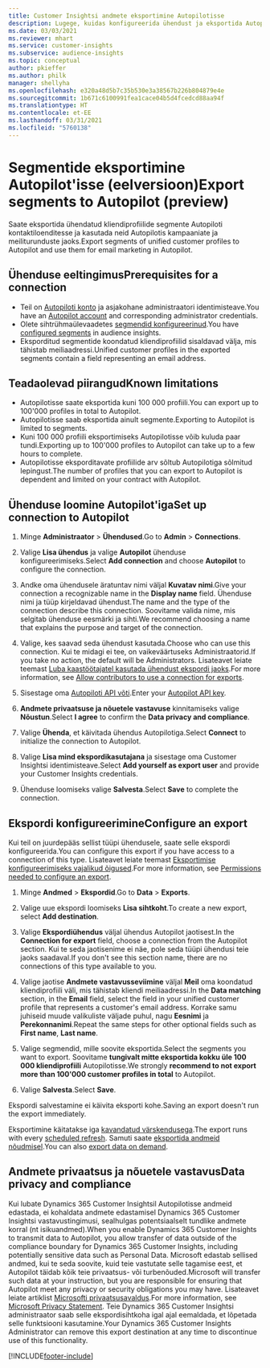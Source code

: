 ```yaml
---
title: Customer Insightsi andmete eksportimine Autopilotisse
description: Lugege, kuidas konfigureerida ühendust ja eksportida Autopilot'isse.
ms.date: 03/03/2021
ms.reviewer: mhart
ms.service: customer-insights
ms.subservice: audience-insights
ms.topic: conceptual
author: pkieffer
ms.author: philk
manager: shellyha
ms.openlocfilehash: e320a48d5b7c35b530e3a38567b226b804879e4e
ms.sourcegitcommit: 1b671c6100991fea1cace04b5d4fcedcd88aa94f
ms.translationtype: HT
ms.contentlocale: et-EE
ms.lasthandoff: 03/31/2021
ms.locfileid: "5760138"
---
```

# <a name="export-segments-to-autopilot-preview"></a><span data-ttu-id="96159-103">Segmentide eksportimine Autopilot'isse (eelversioon)</span><span class="sxs-lookup"><span data-stu-id="96159-103">Export segments to Autopilot (preview)</span></span>

<span data-ttu-id="96159-104">Saate eksportida ühendatud kliendiprofiilide segmente Autopiloti kontaktiloenditesse ja kasutada neid Autopilotis kampaaniate ja meiliturunduste jaoks.</span><span class="sxs-lookup"><span data-stu-id="96159-104">Export segments of unified customer profiles to Autopilot and use them for email marketing in Autopilot.</span></span> 

## <a name="prerequisites-for-a-connection"></a><span data-ttu-id="96159-105">Ühenduse eeltingimus</span><span class="sxs-lookup"><span data-stu-id="96159-105">Prerequisites for a connection</span></span>

-   <span data-ttu-id="96159-106">Teil on [Autopiloti konto](https://www.autopilothq.com/) ja asjakohane administraatori identimisteave.</span><span class="sxs-lookup"><span data-stu-id="96159-106">You have an [Autopilot account](https://www.autopilothq.com/) and corresponding administrator credentials.</span></span>
-   <span data-ttu-id="96159-107">Olete sihtrühmaülevaadetes [segmendid konfigureerinud](segments.md).</span><span class="sxs-lookup"><span data-stu-id="96159-107">You have [configured segments](segments.md) in audience insights.</span></span>
-   <span data-ttu-id="96159-108">Eksporditud segmentide koondatud kliendiprofiilid sisaldavad välja, mis tähistab meiliaadressi.</span><span class="sxs-lookup"><span data-stu-id="96159-108">Unified customer profiles in the exported segments contain a field representing an email address.</span></span>

## <a name="known-limitations"></a><span data-ttu-id="96159-109">Teadaolevad piirangud</span><span class="sxs-lookup"><span data-stu-id="96159-109">Known limitations</span></span>

- <span data-ttu-id="96159-110">Autopilotisse saate eksportida kuni 100 000 profiili.</span><span class="sxs-lookup"><span data-stu-id="96159-110">You can export up to 100'000 profiles in total to Autopilot.</span></span>
- <span data-ttu-id="96159-111">Autopilotisse saab eksportida ainult segmente.</span><span class="sxs-lookup"><span data-stu-id="96159-111">Exporting to Autopilot is limited to segments.</span></span>
- <span data-ttu-id="96159-112">Kuni 100 000 profiili eksportimiseks Autopilotisse võib kuluda paar tundi.</span><span class="sxs-lookup"><span data-stu-id="96159-112">Exporting up to 100'000 profiles to Autopilot can take up to a few hours to complete.</span></span> 
- <span data-ttu-id="96159-113">Autopilotisse eksporditavate profiilide arv sõltub Autopilotiga sõlmitud lepingust.</span><span class="sxs-lookup"><span data-stu-id="96159-113">The number of profiles that you can export to Autopilot is dependent and limited on your contract with Autopilot.</span></span>

## <a name="set-up-connection-to-autopilot"></a><span data-ttu-id="96159-114">Ühenduse loomine Autopilot'iga</span><span class="sxs-lookup"><span data-stu-id="96159-114">Set up connection to Autopilot</span></span>

1. <span data-ttu-id="96159-115">Minge **Administraator** > **Ühendused**.</span><span class="sxs-lookup"><span data-stu-id="96159-115">Go to **Admin** > **Connections**.</span></span>

1. <span data-ttu-id="96159-116">Valige **Lisa ühendus** ja valige **Autopilot** ühenduse konfigureerimiseks.</span><span class="sxs-lookup"><span data-stu-id="96159-116">Select **Add connection** and choose **Autopilot** to configure the connection.</span></span>

1. <span data-ttu-id="96159-117">Andke oma ühendusele äratuntav nimi väljal **Kuvatav nimi**.</span><span class="sxs-lookup"><span data-stu-id="96159-117">Give your connection a recognizable name in the **Display name** field.</span></span> <span data-ttu-id="96159-118">Ühenduse nimi ja tüüp kirjeldavad ühendust.</span><span class="sxs-lookup"><span data-stu-id="96159-118">The name and the type of the connection describe this connection.</span></span> <span data-ttu-id="96159-119">Soovitame valida nime, mis selgitab ühenduse eesmärki ja sihti.</span><span class="sxs-lookup"><span data-stu-id="96159-119">We recommend choosing a name that explains the purpose and target of the connection.</span></span>

1. <span data-ttu-id="96159-120">Valige, kes saavad seda ühendust kasutada.</span><span class="sxs-lookup"><span data-stu-id="96159-120">Choose who can use this connection.</span></span> <span data-ttu-id="96159-121">Kui te midagi ei tee, on vaikeväärtuseks Administraatorid.</span><span class="sxs-lookup"><span data-stu-id="96159-121">If you take no action, the default will be Administrators.</span></span> <span data-ttu-id="96159-122">Lisateavet leiate teemast [Luba kaastöötajatel kasutada ühendust ekspordi jaoks](connections.md#allow-contributors-to-use-a-connection-for-exports).</span><span class="sxs-lookup"><span data-stu-id="96159-122">For more information, see [Allow contributors to use a connection for exports](connections.md#allow-contributors-to-use-a-connection-for-exports).</span></span>

3. <span data-ttu-id="96159-123">Sisestage oma [Autopiloti API võti](https://autopilot.docs.apiary.io/#).</span><span class="sxs-lookup"><span data-stu-id="96159-123">Enter your [Autopilot API key](https://autopilot.docs.apiary.io/#).</span></span>

1. <span data-ttu-id="96159-124">**Andmete privaatsuse ja nõuetele vastavuse** kinnitamiseks valige **Nõustun**.</span><span class="sxs-lookup"><span data-stu-id="96159-124">Select **I agree** to confirm the **Data privacy and compliance**.</span></span>

1. <span data-ttu-id="96159-125">Valige **Ühenda**, et käivitada ühendus Autopilotiga.</span><span class="sxs-lookup"><span data-stu-id="96159-125">Select **Connect** to initialize the connection to Autopilot.</span></span>

1. <span data-ttu-id="96159-126">Valige **Lisa mind ekspordikasutajana** ja sisestage oma Customer Insightsi identimisteave.</span><span class="sxs-lookup"><span data-stu-id="96159-126">Select **Add yourself as export user** and provide your Customer Insights credentials.</span></span>

1. <span data-ttu-id="96159-127">Ühenduse loomiseks valige **Salvesta**.</span><span class="sxs-lookup"><span data-stu-id="96159-127">Select **Save** to complete the connection.</span></span>

## <a name="configure-an-export"></a><span data-ttu-id="96159-128">Ekspordi konfigureerimine</span><span class="sxs-lookup"><span data-stu-id="96159-128">Configure an export</span></span>

<span data-ttu-id="96159-129">Kui teil on juurdepääs sellist tüüpi ühendusele, saate selle ekspordi konfigureerida.</span><span class="sxs-lookup"><span data-stu-id="96159-129">You can configure this export if you have access to a connection of this type.</span></span> <span data-ttu-id="96159-130">Lisateavet leiate teemast [Eksportimise konfigureerimiseks vajalikud õigused](export-destinations.md#set-up-a-new-export).</span><span class="sxs-lookup"><span data-stu-id="96159-130">For more information, see [Permissions needed to configure an export](export-destinations.md#set-up-a-new-export).</span></span>

1. <span data-ttu-id="96159-131">Minge **Andmed** > **Ekspordid**.</span><span class="sxs-lookup"><span data-stu-id="96159-131">Go to **Data** > **Exports**.</span></span>

1. <span data-ttu-id="96159-132">Valige uue ekspordi loomiseks **Lisa sihtkoht**.</span><span class="sxs-lookup"><span data-stu-id="96159-132">To create a new export, select **Add destination**.</span></span>

1. <span data-ttu-id="96159-133">Valige **Ekspordiühendus** väljal ühendus Autopilot jaotisest.</span><span class="sxs-lookup"><span data-stu-id="96159-133">In the **Connection for export** field, choose a connection from the Autopilot section.</span></span> <span data-ttu-id="96159-134">Kui te seda jaotisenime ei näe, pole seda tüüpi ühendusi teie jaoks saadaval.</span><span class="sxs-lookup"><span data-stu-id="96159-134">If you don't see this section name, there are no connections of this type available to you.</span></span>

3. <span data-ttu-id="96159-135">Valige jaotise **Andmete vastavusseviimine** väljal **Meil** oma koondatud kliendiprofiili väli, mis tähistab kliendi meiliaadressi.</span><span class="sxs-lookup"><span data-stu-id="96159-135">In the **Data matching** section, in the **Email** field, select the field in your unified customer profile that represents a customer's email address.</span></span> <span data-ttu-id="96159-136">Korrake samu juhiseid muude valikuliste väljade puhul, nagu **Eesnimi** ja **Perekonnanimi**.</span><span class="sxs-lookup"><span data-stu-id="96159-136">Repeat the same steps for other optional fields such as **First name**, **Last name**.</span></span>

1. <span data-ttu-id="96159-137">Valige segmendid, mille soovite eksportida.</span><span class="sxs-lookup"><span data-stu-id="96159-137">Select the segments you want to export.</span></span> <span data-ttu-id="96159-138">Soovitame **tungivalt mitte eksportida kokku üle 100 000 kliendiprofiili** Autopilotisse.</span><span class="sxs-lookup"><span data-stu-id="96159-138">We strongly **recommend to not export more than 100'000 customer profiles in total** to Autopilot.</span></span> 

1. <span data-ttu-id="96159-139">Valige **Salvesta**.</span><span class="sxs-lookup"><span data-stu-id="96159-139">Select **Save**.</span></span>

<span data-ttu-id="96159-140">Ekspordi salvestamine ei käivita eksporti kohe.</span><span class="sxs-lookup"><span data-stu-id="96159-140">Saving an export doesn't run the export immediately.</span></span>

<span data-ttu-id="96159-141">Eksportimine käitatakse iga [kavandatud värskendusega](system.md#schedule-tab).</span><span class="sxs-lookup"><span data-stu-id="96159-141">The export runs with every [scheduled refresh](system.md#schedule-tab).</span></span> <span data-ttu-id="96159-142">Samuti saate [eksportida andmeid nõudmisel](export-destinations.md#run-exports-on-demand).</span><span class="sxs-lookup"><span data-stu-id="96159-142">You can also [export data on demand](export-destinations.md#run-exports-on-demand).</span></span> 

## <a name="data-privacy-and-compliance"></a><span data-ttu-id="96159-143">Andmete privaatsus ja nõuetele vastavus</span><span class="sxs-lookup"><span data-stu-id="96159-143">Data privacy and compliance</span></span>

<span data-ttu-id="96159-144">Kui lubate Dynamics 365 Customer Insightsil Autopilotisse andmeid edastada, ei kohaldata andmete edastamisel Dynamics 365 Customer Insightsi vastavustingimusi, sealhulgas potentsiaalselt tundlike andmete korral (nt isikuandmed).</span><span class="sxs-lookup"><span data-stu-id="96159-144">When you enable Dynamics 365 Customer Insights to transmit data to Autopilot, you allow transfer of data outside of the compliance boundary for Dynamics 365 Customer Insights, including potentially sensitive data such as Personal Data.</span></span> <span data-ttu-id="96159-145">Microsoft edastab sellised andmed, kui te seda soovite, kuid teie vastutate selle tagamise eest, et Autopilot täidab kõik teie privaatsus- või turbenõuded.</span><span class="sxs-lookup"><span data-stu-id="96159-145">Microsoft will transfer such data at your instruction, but you are responsible for ensuring that Autopilot meet any privacy or security obligations you may have.</span></span> <span data-ttu-id="96159-146">Lisateavet leiate artiklist [Microsofti privaatsusavaldus](https://go.microsoft.com/fwlink/?linkid=396732).</span><span class="sxs-lookup"><span data-stu-id="96159-146">For more information, see [Microsoft Privacy Statement](https://go.microsoft.com/fwlink/?linkid=396732).</span></span>
<span data-ttu-id="96159-147">Teie Dynamics 365 Customer Insightsi administraator saab selle ekspordisihtkoha igal ajal eemaldada, et lõpetada selle funktsiooni kasutamine.</span><span class="sxs-lookup"><span data-stu-id="96159-147">Your Dynamics 365 Customer Insights Administrator can remove this export destination at any time to discontinue use of this functionality.</span></span>


[!INCLUDE[footer-include](../includes/footer-banner.md)]
